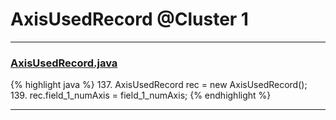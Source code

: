 # AxisUsedRecord @Cluster 1

***

### [AxisUsedRecord.java](https://searchcode.com/codesearch/view/15642471/)
{% highlight java %}
137. AxisUsedRecord rec = new AxisUsedRecord();
139. rec.field_1_numAxis = field_1_numAxis;
{% endhighlight %}

***

